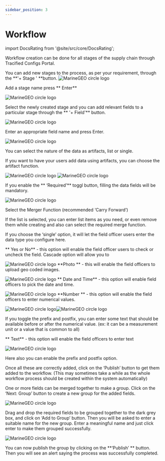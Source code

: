 ```yaml
---
sidebar_position: 3
---
```


# Workflow
import DocsRating from '@site/src/core/DocsRating';

Workflow creation can be done for all stages of the supply chain through Tracified Configs Portal.

You can add new stages to the process, as per your requirement, through the **'+ Stage ' **button.
![MarineGEO circle logo](../../static/img/config4.png "MarineGEO logo")

Add a stage name press ** Enter**

![MarineGEO circle logo](../../static/img/config5.png "MarineGEO logo")

Select the newly created stage and you can add relevant fields to a particular stage through the ** '+ Field'** button. 


![MarineGEO circle logo](../../static/img/config6.png "MarineGEO logo")

Enter an appropriate field name and press Enter.

![MarineGEO circle logo](../../static/img/config7.png "MarineGEO logo")


You can select the nature of the data as artifacts, list or single.


If you want to have your users add data using artifacts, you can choose the artifact function.

![MarineGEO circle logo](../../static/img/config8.png "MarineGEO logo")           ![MarineGEO circle logo](../../static/img/config9.png "MarineGEO logo")

If you enable the ** ‘Required’** toggl button, filling the data fields will be mandatory.

![MarineGEO circle logo](../../static/img/config10.png "MarineGEO logo")

Select the Merger Function (recommended ‘Carry Forward’)

If the list is selected, you can enter list items as you need, or even remove them while creating and also can select the required merge function. 

If you choose the  ‘single’ option, it will let the field officer users enter the data type you configure here.

** Yes or No** - this option will enable the field officer users to check or uncheck the field.
Cascade option will allow you to 

![MarineGEO circle logo](../../static/img/config11.png "MarineGEO logo") **Photo ** - this will enable the field officers to upload geo coded images.

![MarineGEO circle logo](../../static/img/config13.png "MarineGEO logo") ** Date and Time** - this option will enable field officers to pick the date and time.

![MarineGEO circle logo](../../static/img/config14.png "MarineGEO logo") **Number ** - this option will enable the field officers to enter numerical values. 

![MarineGEO circle logo](../../static/img/config15.png "MarineGEO logo")![MarineGEO circle logo](../../static/img/config15.png "MarineGEO logo")

If you toggle the prefix and postfix, you can enter some text that should be available before or after the numerical value.
(ex: it can be a measurement unit or a value that is common to all)

** Text** - this option will enable the field officers to enter text

![MarineGEO circle logo](../../static/img/config16.png "MarineGEO logo")

Here also you can enable the prefix and postfix option. 

Once all these are correctly added, click on the ‘Publish’ button to get them added to the workflow. (This may sometimes take a while as the whole workflow process should be created within the system automatically)

One or more fields can be merged together to make a group. Click on the ‘Next: Group’ button to create a new group for the added fields. 

![MarineGEO circle logo](../../static/img/config17.png "MarineGEO logo")

Drag and drop the required fields to be grouped together to the dark grey box, and click on ‘Add to Group’ button. Then you will be asked to enter a suitable name for the new group. Enter a meaningful name and just click enter to make them grouped successfully.

![MarineGEO circle logo](../../static/img/config18.png "MarineGEO logo")

You can now publish the group by clicking on the **‘Publish’ ** button. Then you will see an alert saying the process was successfully completed. 

<DocsRating pageName="certificates"/>
